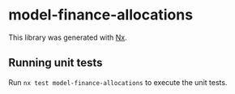 # model-finance-allocations

This library was generated with [Nx](https://nx.dev).

## Running unit tests

Run `nx test model-finance-allocations` to execute the unit tests.
